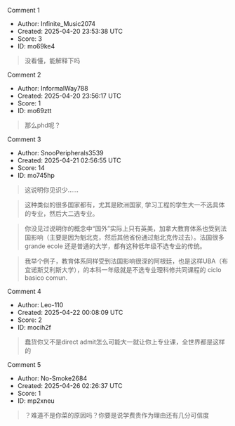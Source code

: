 Comment 1

- Author: Infinite_Music2074
- Created: 2025-04-20 23:53:38 UTC
- Score: 3
- ID: mo69ke4

> 没看懂，能解释下吗

Comment 2

- Author: InformalWay788
- Created: 2025-04-20 23:56:17 UTC
- Score: 1
- ID: mo69ztt

> 那么phd呢？

Comment 3

- Author: SnooPeripherals3539
- Created: 2025-04-21 02:56:55 UTC
- Score: 14
- ID: mo745hp

> 这说明你见识少……

> 这种类似的很多国家都有，尤其是欧洲国家, 学习工程的学生大一不选具体的专业，然后大二选专业。

> 你没见过说明你的概念中“国外”实际上只有英美，加拿大教育体系也受到法国影响（主要是因为魁北克，然后其他省份通过魁北克传过去）。法国很多 grande ecole 还是普通的大学，都有这种低年级不选专业的传统。

> 我举个例子，教育体系同样受到法国影响很深的阿根廷，也是这样UBA（布宜诺斯艾利斯大学），的本科一年级就是不选专业理科修共同课程的 ciclo basico comun.

Comment 4

- Author: Leo-110
- Created: 2025-04-22 00:08:09 UTC
- Score: 2
- ID: mocih2f

> 蠢货你又不是direct admit怎么可能大一就让你上专业课，全世界都是这样的

Comment 5

- Author: No-Smoke2684
- Created: 2025-04-26 02:26:37 UTC
- Score: 1
- ID: mp2xneu

> ？难道不是你菜的原因吗？你要是说学费贵作为理由还有几分可信度
